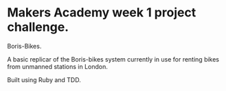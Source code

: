 # Makers Academy week 1 project challenge.

Boris-Bikes. 

A basic replicar of the Boris-bikes system currently in use for renting bikes from unmanned stations in London. 

Built using Ruby and TDD.


